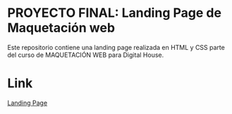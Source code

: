 # PROYECTO FINAL: Landing Page de Maquetación web

Este repositorio contiene una landing page realizada en HTML y CSS parte del curso de MAQUETACIÓN WEB para Digital House.

# Link

[Landing Page](https://dnewbie25.github.io/proyecto-final-maquetacion-web/)
